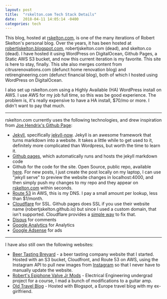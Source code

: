 ```yaml
---
layout: post
title:  "rskelton.com Tech Stack Details"
date:   2018-04-11 14:05:14 -0400
categories: tech
---
```


This blog, hosted at [rskelton.com](rskelton.com), is one of the many iterations of Robert Skelton's personal blog. Over the years, it has been hosted at [robertjskelton.blogspot.com](https://robertjskelton.blogspot.com), robertjskelton.com (dead), and skelton.co (dead). I have hosted it using WordPress on DigitalOcean, Github Pages, a Static AWS S3 bucket, and now this current iteration is my favorite. This site is here to stay, finally. This site also merges content from citrusrenovations.com (defunct home renovation blog) and retirengineering.com (defunct financial blog), both of which I hosted using WordPress on DigitalOcean.

I also set up rskelton.com using a Highly Available (HA) WordPress install on AWS. I use AWS for my job full time, so this was be good experience. The problem is, it's really expensive to have a HA install, $70/mo or more. I didn't want to pay that much.

----

rskelton.com currently uses the following technologies, and drew inspiration from [Joe Hendrix's Github Page](https://hendrixjoseph.github.io):
* [Jekyll](https://jekyllrb.com/), specifically [jekyll-now](https://www.jekyllnow.com/). Jekyll is an awesome framework that turns markdown into a website. It takes a little while to get used to it, definitely more complicated than Wordpress, but worth the time to learn it.
* [Github pages](https://pages.github.com/), which automatically runs and hosts the jekyll markdown code
* Github for the code for the site. Open Source, public repo, available [here](https://github.com/robertjskelton/robertjskelton.github.io). For new posts, I just create the post locally on my laptop, I can use "jekyll serve" to preview the website changes in localhost:4000, and then simply push my changes to my repo and they appear on [rskelton.com](https://rskelton.com) within seconds.
* [Route 53](https://aws.amazon.com/route53/) in AWS, this is my DNS. I pay a small amount per lookup, less than $1/month.
* [Cloudflare](https://www.cloudflare.com) for SSL. Github pages does SSL if you use their website name (robertjskelton.github.io) but since I used a custom domain, that isn't supported. Cloudflare provides a [simple way](https://blog.cloudflare.com/secure-and-fast-github-pages-with-cloudflare/) to fix that.
* [Disqus](https://disqus.com/) for comments
* [Google Analytics](https://analytics.google.com) for Analytics
* [Google Adsense](https://www.google.com/adsense) for ads

----

I have also still own the following websites:
* [Beer Tasting Brevard](https://beertastingbrevard.com) - a beer tasting company website that I started. Hosted with an S3 bucket, Cloudfront, and Route 53 on AWS, using the Instagram API to pull new images from [Instagram](https://www.instagram.com/beertastingbrevard) so that I never have to manually update the website.
* [Robert's Epiphone Valve Jr Mods](http://robertsvalvejrmods.blogspot.com) - Electrical Engineering undergrad project for a course, I mad a bunch of modifications to a guitar amp.
* [Old Travel Blog](http://robertandashleightakeeurope.blogspot.com) - Hosted with Blogspot, a Europe travel blog with my ex-girlfriend.
